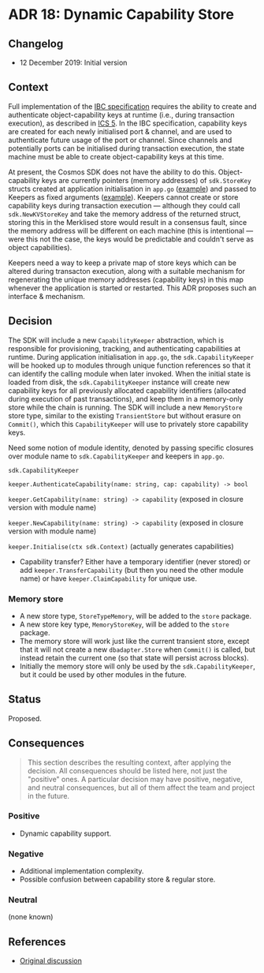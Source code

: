 # ADR 18: Dynamic Capability Store

## Changelog

- 12 December 2019: Initial version

## Context

Full implementation of the [IBC specification](https://github.com/cosmos/ics) requires the ability to create and authenticate object-capability keys at runtime (i.e., during transaction execution),
as described in [ICS 5](https://github.com/cosmos/ics/tree/master/spec/ics-005-port-allocation#technical-specification). In the IBC specification, capability keys are created for each newly initialised
port & channel, and are used to authenticate future usage of the port or channel. Since channels and potentially ports can be initialised during transaction execution, the state machine must be able to create
object-capability keys at this time.

At present, the Cosmos SDK does not have the ability to do this. Object-capability keys are currently pointers (memory addresses) of `sdk.StoreKey` structs created at application initialisation in `app.go` ([example](https://github.com/cosmos/gaia/blob/master/app/app.go#L132))
and passed to Keepers as fixed arguments ([example](https://github.com/cosmos/gaia/blob/master/app/app.go#L160)). Keepers cannot create or store capability keys during transaction execution — although they could call `sdk.NewKVStoreKey` and take the memory address
of the returned struct, storing this in the Merklised store would result in a consensus fault, since the memory address will be different on each machine (this is intentional — were this not the case, the keys would be predictable and couldn't serve as object capabilities).

Keepers need a way to keep a private map of store keys which can be altered during transacton execution, along with a suitable mechanism for regenerating the unique memory addresses (capability keys) in this map whenever the application is started or restarted.
This ADR proposes such an interface & mechanism.

## Decision

The SDK will include a new `CapabilityKeeper` abstraction, which is responsible for provisioning, tracking, and authenticating capabilities at runtime. During application initialisation in `app.go`, the `sdk.CapabilityKeeper` will
be hooked up to modules through unique function references so that it can identify the calling module when later invoked. When the initial state is loaded from disk, the `sdk.CapabilityKeeper` instance will create new capability keys
for all previously allocated capability identifiers (allocated during execution of past transactions), and keep them in a memory-only store while the chain is running. The SDK will include a new `MemoryStore` store type, similar
to the existing `TransientStore` but without erasure on `Commit()`, which this `CapabilityKeeper` will use to privately store capability keys.


Need some notion of module identity, denoted by passing specific closures over module name to `sdk.CapabilityKeeper` and keepers in `app.go`.

`sdk.CapabilityKeeper`

`keeper.AuthenticateCapability(name: string, cap: capability) -> bool`

`keeper.GetCapability(name: string) -> capability` (exposed in closure version with module name)

`keeper.NewCapability(name: string) -> capability` (exposed in closure version with module name)

`keeper.Initialise(ctx sdk.Context)` (actually generates capabilities)

- Capability transfer? Either have a temporary identifier (never stored) or add `keeper.TransferCapability` (but then you need the other module name) or have `keeper.ClaimCapability` for unique use.

### Memory store

- A new store type, `StoreTypeMemory`, will be added to the `store` package.
- A new store key type, `MemoryStoreKey`, will be added to the `store` package.
- The memory store will work just like the current transient store, except that it will not create a new `dbadapter.Store` when `Commit()` is called, but instead retain the current one
  (so that state will persist across blocks).
- Initially the memory store will only be used by the `sdk.CapabilityKeeper`, but it could be used by other modules in the future.

## Status

Proposed.

## Consequences

> This section describes the resulting context, after applying the decision. All consequences should be listed here, not just the "positive" ones. A particular decision may have positive, negative, and neutral consequences, but all of them affect the team and project in the future.

### Positive

- Dynamic capability support.

### Negative

- Additional implementation complexity.
- Possible confusion between capability store & regular store.

### Neutral

(none known)

## References

- [Original discussion](https://github.com/cosmos/cosmos-sdk/pull/5230#discussion_r343978513)
